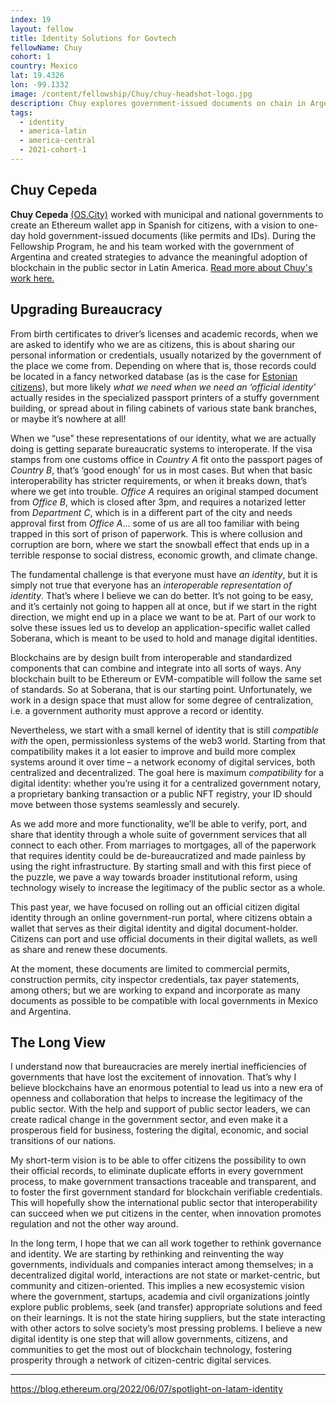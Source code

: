 ```yaml
---
index: 19
layout: fellow
title: Identity Solutions for Govtech
fellowName: Chuy
cohort: 1
country: Mexico
lat: 19.4326
lon: -99.1332
image: /content/fellowship/Chuy/chuy-headshot-logo.jpg
description: Chuy explores government-issued documents on chain in Argentina and other LatAm countries.
tags:
  - identity
  - america-latin
  - america-central
  - 2021-cohort-1
---
```


## Chuy Cepeda

**Chuy Cepeda** [(OS.City)](https://os.city/) worked with municipal and national governments to create an Ethereum wallet app in Spanish for citizens, with a vision to one-day hold government-issued documents (like permits and IDs). During the Fellowship Program, he and his team worked with the government of Argentina and created strategies to advance the meaningful adoption of blockchain in the public sector in Latin America. [Read more about Chuy's work here.](https://blog.ethereum.org/2022/06/07/spotlight-on-latam-identity/)

## Upgrading Bureaucracy

From birth certificates to driver’s licenses and academic records, when we are asked to identify who we are as citizens, this is about sharing our personal information or credentials, usually notarized by the government of the place we come from. Depending on where that is, those records could be located in a fancy networked database (as is the case for [Estonian citizens](https://e-estonia.com/solutions/e-identity/smart-id/)), but more likely _what we need when we need an ‘official identity’_ actually resides in the specialized passport printers of a stuffy government building, or spread about in filing cabinets of various state bank branches, or maybe it’s nowhere at all!

When we “use” these representations of our identity, what we are actually doing is getting separate bureaucratic systems to interoperate. If the visa stamps from one customs office in _Country A_ fit onto the passport pages of _Country B_, that’s ‘good enough’ for us in most cases. But when that basic interoperability has stricter requirements, or when it breaks down, that’s where we get into trouble. _Office A_ requires an original stamped document from _Office B_, which is closed after 3pm, and requires a notarized letter from _Department C_, which is in a different part of the city and needs approval first from _Office A_… some of us are all too familiar with being trapped in this sort of prison of paperwork. This is where collusion and corruption are born, where we start the snowball effect that ends up in a terrible response to social distress, economic growth, and climate change.

The fundamental challenge is that everyone must have _an identity_, but it is simply not true that everyone has an _interoperable representation of identity_. That’s where I believe we can do better. It’s not going to be easy, and it’s certainly not going to happen all at once, but if we start in the right direction, we might end up in a place we want to be at. Part of our work to solve these issues led us to develop an application-specific wallet called Soberana, which is meant to be used to hold and manage digital identities.

Blockchains are by design built from interoperable and standardized components that can combine and integrate into all sorts of ways. Any blockchain built to be Ethereum or EVM-compatible will follow the same set of standards. So at Soberana, that is our starting point. Unfortunately, we work in a design space that must allow for some degree of centralization, i.e. a government authority must approve a record or identity.

Nevertheless, we start with a small kernel of identity that is still _compatible with_ the open, permissionless systems of the web3 world. Starting from that compatibility makes it a lot easier to improve and build more complex systems around it over time – a network economy of digital services, both centralized and decentralized. The goal here is maximum _compatibility_ for a digital identity: whether you’re using it for a centralized government notary, a proprietary banking transaction or a public NFT registry, your ID should move between those systems seamlessly and securely.

As we add more and more functionality, we’ll be able to verify, port, and share that identity through a whole suite of government services that all connect to each other. From marriages to mortgages, all of the paperwork that requires identity could be de-bureaucratized and made painless by using the right infrastructure. By starting small and with this first piece of the puzzle, we pave a way towards broader institutional reform, using technology wisely to increase the legitimacy of the public sector as a whole.

This past year, we have focused on rolling out an official citizen digital identity through an online government-run portal, where citizens obtain a wallet that serves as their digital identity and digital document-holder. Citizens can port and use official documents in their digital wallets, as well as share and renew these documents.

At the moment, these documents are limited to commercial permits, construction permits, city inspector credentials, tax payer statements, among others; but we are working to expand and incorporate as many documents as possible to be compatible with local governments in Mexico and Argentina.

## The Long View

I understand now that bureaucracies are merely inertial inefficiencies of governments that have lost the excitement of innovation. That’s why I believe blockchains have an enormous potential to lead us into a new era of openness and collaboration that helps to increase the legitimacy of the public sector. With the help and support of public sector leaders, we can create radical change in the government sector, and even make it a prosperous field for business, fostering the digital, economic, and social transitions of our nations.

My short-term vision is to be able to offer citizens the possibility to own their official records, to eliminate duplicate efforts in every government process, to make government transactions traceable and transparent, and to foster the first government standard for blockchain verifiable credentials. This will hopefully show the international public sector that interoperability can succeed when we put citizens in the center, when innovation promotes regulation and not the other way around.

In the long term, I hope that we can all work together to rethink governance and identity. We are starting by rethinking and reinventing the way governments, individuals and companies interact among themselves; in a decentralized digital world, interactions are not state or market-centric, but community and citizen-oriented. This implies a new ecosystemic vision where the government, startups, academia and civil organizations jointly explore public problems, seek (and transfer) appropriate solutions and feed on their learnings. It is not the state hiring suppliers, but the state interacting with other actors to solve society’s most pressing problems. I believe a new digital identity is one step that will allow governments, citizens, and communities to get the most out of blockchain technology, fostering prosperity through a network of citizen-centric digital services.

---

https://blog.ethereum.org/2022/06/07/spotlight-on-latam-identity
